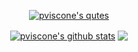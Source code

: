 <p align="center">
 <a href="[https://github.com/pviscone/github-readme-stats"><img align="center" src="https://goodreads-random-quotes-badge.vercel.app/getbadge?goodReadsUrl=https://www.goodreads.com/user/show/169666776-piero-viscone](https://goodreads-random-quotes-badge.vercel.app/getbadge?goodReadsUrl=https://www.goodreads.com/user/show/169666776-piero-viscone)" alt="pviscone's qutes" /></a>
</p>
  
<p align="center">
 <a href="[https://github.com/pviscone/github-readme-stats"><img align="center" src="https://github-readme-stats-blue-three-52.vercel.app/api?username=pviscone&show_icons=true&include_all_commits=true&theme=default&hide_border=true&hide_rank=true&count_private=true](https://github-readme-stats.vercel.app/api?username=pviscone&count_private=true&show_icons=true&count_private=true&include_all_commits=true)" alt="pviscone's github stats" /></a>  <a href="https://github.com/pviscone/github-readme-stats"><img align="center" src="https://github-readme-stats-blue-three-52.vercel.app/api/top-langs/?username=pviscone&layout=compact&theme=default&hide_border=true&hide=Tcl%2Cjupyter%20notebook%2Cmakefile%2CPostScript%2Ccss%2Chtml%2Cjavascript%2Ctex%2Cperl&langs_count=8&exclude_repo=Cpp-Repo-Template%2CArcHEP" /></a> 
 

  </p>
  

